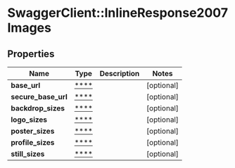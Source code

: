 # SwaggerClient::InlineResponse2007Images

## Properties
Name | Type | Description | Notes
------------ | ------------- | ------------- | -------------
**base_url** | [****](.md) |  | [optional] 
**secure_base_url** | [****](.md) |  | [optional] 
**backdrop_sizes** | [****](.md) |  | [optional] 
**logo_sizes** | [****](.md) |  | [optional] 
**poster_sizes** | [****](.md) |  | [optional] 
**profile_sizes** | [****](.md) |  | [optional] 
**still_sizes** | [****](.md) |  | [optional] 


